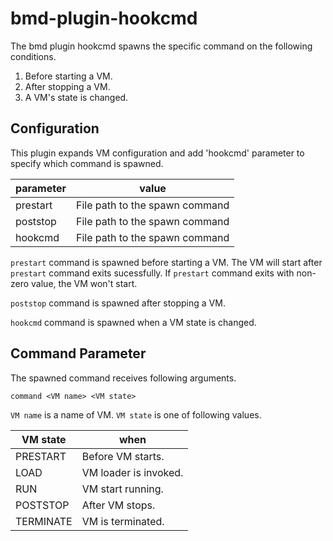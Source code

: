 # bmd-plugin-hookcmd
The bmd plugin hookcmd spawns the specific command on the following conditions.

1. Before starting a VM.
2. After stopping a VM.
3. A VM's state is changed.

## Configuration

This plugin expands VM configuration and add 'hookcmd' parameter to specify
which command is spawned.

| parameter | value |
|-----------|-------|
| prestart  | File path to the spawn command |
| poststop  | File path to the spawn command |
| hookcmd   | File path to the spawn command |

`prestart` command is spawned before starting a VM. The VM will start after
`prestart` command exits sucessfully. If `prestart` command exits with
non-zero value, the VM won't start.

`poststop` command is spawned after stopping a VM.

`hookcmd` command is spawned when a VM state is changed.

## Command Parameter

The spawned command receives following arguments.

```
command <VM name> <VM state>
```

`VM name` is a name of VM. `VM state` is one of following values.

| VM state  | when |
|-----------|------|
| PRESTART  | Before VM starts. |
| LOAD      | VM loader is invoked. |
| RUN       | VM start running. |
| POSTSTOP  | After VM stops. |
| TERMINATE | VM is terminated. |

